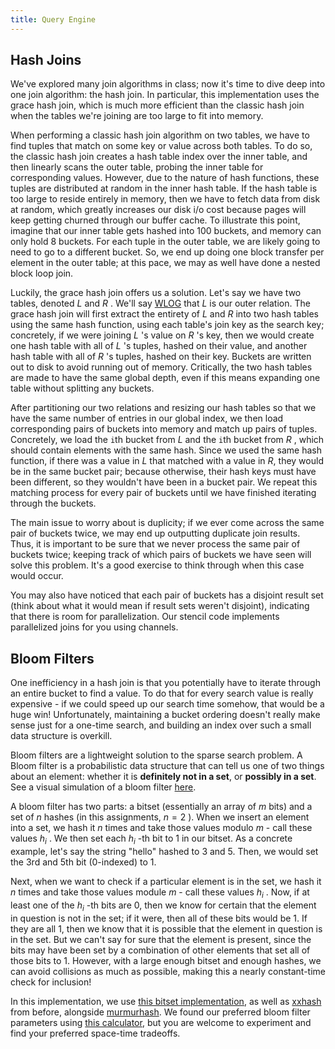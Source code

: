 ```yaml
---
title: Query Engine
---
```


## Hash Joins

We've explored many join algorithms in class; now it's time to dive deep into one join algorithm: the hash join. In particular, this implementation uses the grace hash join, which is much more efficient than the classic hash join when the tables we're joining are too large to fit into memory.

When performing a classic hash join algorithm on two tables, we have to find tuples that match on some key or value across both tables. To do so, the classic hash join creates a hash table index over the inner table, and then linearly scans the outer table, probing the inner table for corresponding values. However, due to the nature of hash functions, these tuples are distributed at random in the inner hash table. If the hash table is too large to reside entirely in memory, then we have to fetch data from disk at random, which greatly increases our disk i/o cost because pages will keep getting churned through our buffer cache. To illustrate this point, imagine that our inner table gets hashed into 100 buckets, and memory can only hold 8 buckets. For each tuple in the outer table, we are likely going to need to go to a different bucket. So, we end up doing one block transfer per element in the outer table; at this pace, we may as well have done a nested block loop join.

Luckily, the grace hash join offers us a solution. Let's say we have two tables, denoted $L$ and $R$ . We'll say [WLOG](https://en.wikipedia.org/wiki/Without_loss_of_generality) that $L$ is our outer relation. The grace hash join will first extract the entirety of $L$ and $R$ into two hash tables using the same hash function, using each table's join key as the search key; concretely, if we were joining $L$ 's value on $R$ 's key, then we would create one hash table with all of $L$ 's tuples, hashed on their value, and another hash table with all of $R$ 's tuples, hashed on their key. Buckets are written out to disk to avoid running out of memory. Critically, the two hash tables are made to have the same global depth, even if this means expanding one table without splitting any buckets.

After partitioning our two relations and resizing our hash tables so that we have the same number of entries in our global index, we then load corresponding pairs of buckets into memory and match up pairs of tuples. Concretely, we load the `i`th bucket from $L$ and the `i`th bucket from $R$ , which should contain elements with the same hash. Since we used the same hash function, if there was a value in $L$ that matched with a value in $R$, they would be in the same bucket pair; because otherwise, their hash keys must have been different, so they wouldn't have been in a bucket pair. We repeat this matching process for every pair of buckets until we have finished iterating through the buckets.

The main issue to worry about is duplicity; if we ever come across the same pair of buckets twice, we may end up outputting duplicate join results. Thus, it is important to be sure that we never process the same pair of buckets twice; keeping track of which pairs of buckets we have seen will solve this problem. It's a good exercise to think through when this case would occur.

You may also have noticed that each pair of buckets has a disjoint result set (think about what it would mean if result sets weren't disjoint), indicating that there is room for parallelization. Our stencil code implements parallelized joins for you using channels.

## Bloom Filters

One inefficiency in a hash join is that you potentially have to iterate through an entire bucket to find a value. To do that for every search value is really expensive - if we could speed up our search time somehow, that would be a huge win! Unfortunately, maintaining a bucket ordering doesn't really make sense just for a one-time search, and building an index over such a small data structure is overkill.

Bloom filters are a lightweight solution to the sparse search problem. A Bloom filter is a probabilistic data structure that can tell us one of two things about an element: whether it is **definitely not in a set**, or **possibly in a set**. See a visual simulation of a bloom filter [here](https://llimllib.github.io/bloomfilter-tutorial/).

A bloom filter has two parts: a bitset (essentially an array of $m$ bits) and a set of $n$ hashes (in this assignments, $n=2$ ). When we insert an element into a set, we hash it $n$ times and take those values modulo $m$ - call these values $h_i$ . We then set each $h_i$ -th bit to 1 in our bitset. As a concrete example, let's say the string "hello" hashed to 3 and 5. Then, we would set the 3rd and 5th bit (0-indexed) to 1.

Next, when we want to check if a particular element is in the set, we hash it $n$ times and take those values module $m$ - call these values $h_i$ . Now, if at least one of the $h_i$ -th bits are 0, then we know for certain that the element in question is not in the set; if it were, then all of these bits would be 1. If they are all 1, then we know that it is possible that the element in question is in the set. But we can't say for sure that the element is present, since the bits may have been set by a combination of other elements that set all of those bits to 1. However, with a large enough bitset and enough hashes, we can avoid collisions as much as possible, making this a nearly constant-time check for inclusion!

In this implementation, we use [this bitset implementation](github.com/bits-and-blooms/bitset), as well as [xxhash](github.com/cespare/xxhash) from before, alongside [murmurhash](github.com/spaolacci/murmur3). We found our preferred bloom filter parameters using [this calculator](https://hur.st/bloomfilter), but you are welcome to experiment and find your preferred space-time tradeoffs. 
